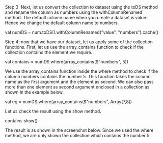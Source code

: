 

Step 3: Next, let us convert the collection to dataset using the toDS method and rename the column as numbers using the withColumnRenamed method. The default column name when you create a dataset is value. Hence we change the default column name to numbers.

val numDS = num.toDS().withColumnRenamed("value", "numbers").cache()

 

Step 4: now that we have our dataset, let us apply some of the collection functions. First, let us use the array_contains function to check if the collection contains the element we require.


val contains = numDS.where(array_contains($"numbers", 5))

We use the array_contains function inside the where method to check if the column numbers contains the number 5. This function takes the column name as the first argument and the element as second. We can also pass more than one element as second argument enclosed in a collection as shown in the example below.

val eg = numDS.where(array_contains($"numbers", Array(7,8))

Let us check the result using the show method.

contains.show()

The result is as shown in the screenshot below. Since we used the where method, we are only shown the collection which contains the number 5.

 
